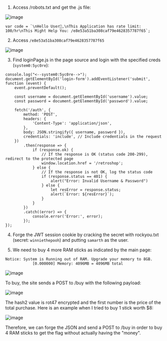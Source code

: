 1. Access /robots.txt and get the .js file:

![image](https://github.com/RJCyber1/VishwaCTF-2024-Writeups/assets/86359182/765f26e9-dd3e-4641-8f7a-ed71a7174f4d)

```var code = `\nHello User👋,\nThis Application has rate limit: 100/hr\nThis Might Help You: /e8e53a51ba308caf79e4628357787f65`;```

2. Access `/e8e53a51ba308caf79e4628357787f65`

![image](https://github.com/RJCyber1/VishwaCTF-2024-Writeups/assets/86359182/2451e124-cc1a-4a50-9547-a477dd68cc40)

3. Find loginPage.js in the page source and login with the specified creds (`system0:5yc0re`):

```
console.log("<--system0:5yc0re-->");
document.getElementById('login-form').addEventListener('submit', function (event) {
    event.preventDefault();

    const username = document.getElementById('username').value;
    const password = document.getElementById('password').value;

    fetch('/auth', {
        method: 'POST',
        headers: {
            'Content-Type': 'application/json',
        },
        body: JSON.stringify({ username, password }),
        credentials: 'include', // Include credentials in the request
    })
        .then(response => {
            if (response.ok) {
                // If the response is OK (status code 200-299), redirect to the protected page
                window.location.href = '/retroshop';
            } else {
                // If the response is not OK, log the status code
                if (response.status == 401) {
                    alert("Error: Invalid Username & Password")
                } else {
                    let resError = response.status;
                    alert(`Error: ${resError}`);
                }
            }
        })
        .catch((error) => {
            console.error('Error:', error);
        });
});
```

4. Forge the JWT session cookie by cracking the secret with rockyou.txt (secret: `winniethepooh`) and putting `samarth` as the user.

5. We need to buy 4 more RAM sticks as indicated by the main page:

```
Notice: System is Running out of RAM. Upgrade your memory to 8GB.
            [0.000000] Memory: 4096MB = 4096MB total
```

![image](https://github.com/RJCyber1/VishwaCTF-2024-Writeups/assets/86359182/e62d8a0c-bf70-4f23-a453-65101cb2f7bb)

To buy, the site sends a POST to /buy with the following payload:

![image](https://github.com/RJCyber1/VishwaCTF-2024-Writeups/assets/86359182/eca1454d-d47d-4401-91c1-e9a99b8bf237)

The hash2 value is rot47 encrypted and the first number is the price of the total purchase. Here is an example when I tried to buy 1 stick worth $8:

![image](https://github.com/RJCyber1/VishwaCTF-2024-Writeups/assets/86359182/47a7c25d-b09c-4ff1-87ae-c76b41097b42)

Therefore, we can forge the JSON and send a POST to /buy in order to buy 4 RAM sticks to get the flag without actually having the "money".
